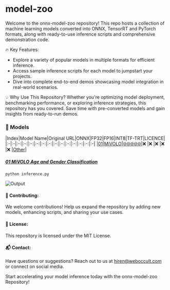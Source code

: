 # model-zoo
Welcome to the onnx-model-zoo repository! This repo hosts a collection of machine learning models converted into ONNX, TensorRT and PyTorch formats, along with ready-to-use inference scripts and comprehensive demonstration code.

🔥 Key Features:
- Explore a variety of popular models in multiple formats for efficient inference.
- Access sample inference scripts for each model to jumpstart your projects.
- Dive into complete end-to-end demos showcasing model integration in real-world scenarios.

💡 Why Use This Repository?
Whether you're optimizing model deployment, benchmarking performance, or exploring inference strategies, this repository has you covered. Save time with pre-converted models and gain insights from ready-to-run demos.

### 🧠 Models
|Index|Model Name|Original URL|ONNX|FP32|FP16|INT8|TF-TRT|LICENCE|
|:-|:-|:-:|:-:|:-:|:-:|:-:|:-:|:-:|:-:|:-:|:-:|:-:|:-:|:-|
|[01](https://github.com/weboccult-ai/onnx-model-zoo/blob/main/MiVOLO_age_and_gender)|[MiVOLO](https://github.com/weboccult-ai/onnx-model-zoo/blob/main/MiVOLO_age_and_gender)|[🌐🌐🌐🌐🌐](https://github.com/WildChlamydia/MiVOLO/tree/main)|❌ |❌ |❌ |❌ |❌ |[Other](https://github.com/WildChlamydia/MiVOLO/blob/main/license/en_us.pdf)|

##### [01 MiVOLO Age and Gender Classification](https://github.com/weboccult-ai/onnx-model-zoo/blob/main/MiVOLO_age_and_gender)

```
python inference.py
```

![<b>Output</b>](https://github.com/weboccult-ai/onnx-model-zoo/blob/main/MiVOLO_age_and_gender/output.jpg)



#### 🤝 Contributing:
We welcome contributions! Help us expand the repository by adding new models, enhancing scripts, and sharing your use cases.

#### 📝 License:
This repository is licensed under the MIT License.

#### 📬 Contact:
Have questions or suggestions? Reach out to us at [hiren@weboccult.com](mailto:hiren@weboccult.com) or connect on social media.

Start accelerating your model inference today with the onnx-model-zoo Repository!
